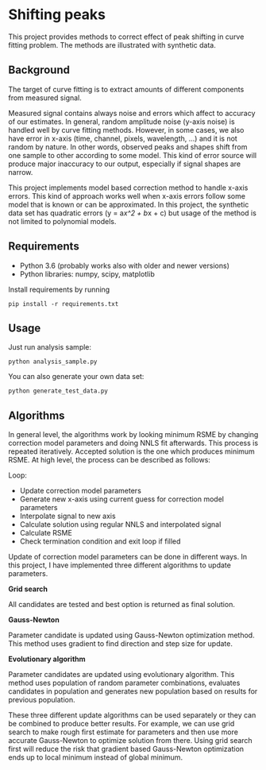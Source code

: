 # Shifting peaks

This project provides methods to correct effect of peak shifting in curve fitting problem. The methods 
are illustrated with synthetic data.

## Background

The target of curve fitting is to extract amounts of different components from measured signal.

Measured signal contains always noise and errors which affect to accuracy of our estimates. 
In general, random amplitude noise (y-axis noise) is handled well by curve fitting methods. However, in some cases,
we also have error in x-axis (time, channel, pixels, wavelength, ...) and it is not random by
nature. In other words, observed peaks and shapes shift from one sample to other according to some model. This kind of 
error source will produce major inaccuracy to our output, especially if signal shapes are narrow.

This project implements model based correction method to handle x-axis errors. This kind of approach
works well when x-axis errors follow some model that is known or can be approximated. In this project,
the synthetic data set has quadratic errors (y = a*x^2 + b*x + c) but usage of the method is not limited
to polynomial models.


## Requirements

- Python 3.6 (probably works also with older and newer versions)
- Python libraries: numpy, scipy, matplotlib

Install requirements by running

```
pip install -r requirements.txt
```


## Usage

Just run analysis sample:

```
python analysis_sample.py
```

You can also generate your own data set:

```
python generate_test_data.py
```


## Algorithms

In general level, the algorithms work by looking minimum RSME by changing correction model parameters
and doing NNLS fit afterwards. This process is repeated iteratively. Accepted solution is the one which 
produces minimum RSME. At high level, the process can be described as follows:

Loop:
- Update correction model parameters
- Generate new x-axis using current guess for correction model parameters
- Interpolate signal to new axis
- Calculate solution using regular NNLS and interpolated signal
- Calculate RSME
- Check termination condition and exit loop if filled

Update of correction model parameters can be done in different ways. In this project, I have implemented three
different algorithms to update parameters.

**Grid search**

All candidates are tested and best option is returned as final solution.

**Gauss-Newton**

Parameter candidate is updated using Gauss-Newton optimization method. This method uses gradient to
find direction and step size for update.

**Evolutionary algorithm**

Parameter candidates are updated using evolutionary algorithm. This method uses population of random 
parameter combinations, evaluates candidates in population and generates new population based on
results for previous population.

These three different update algorithms can be used separately or they can be combined to produce better
results. For example, we can use grid search to make rough first estimate for parameters and then use more
accurate Gauss-Newton to optimize solution from there. Using grid search first will reduce the risk that 
gradient based Gauss-Newton optimization ends up to local minimum instead of global minimum.


